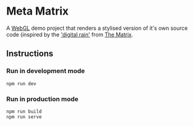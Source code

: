 # Meta Matrix

A [WebGL](https://developer.mozilla.org/en-US/docs/Web/API/WebGL_API) demo project that renders a stylised version of it's own source code (inspired by the ['digital rain'](https://en.wikipedia.org/wiki/Matrix_digital_rain) from [The Matrix](https://www.imdb.com/title/tt0133093/).

## Instructions

### Run in development mode

```shell
npm run dev
```

### Run in production mode

```shell
npm run build
npm run serve
```
